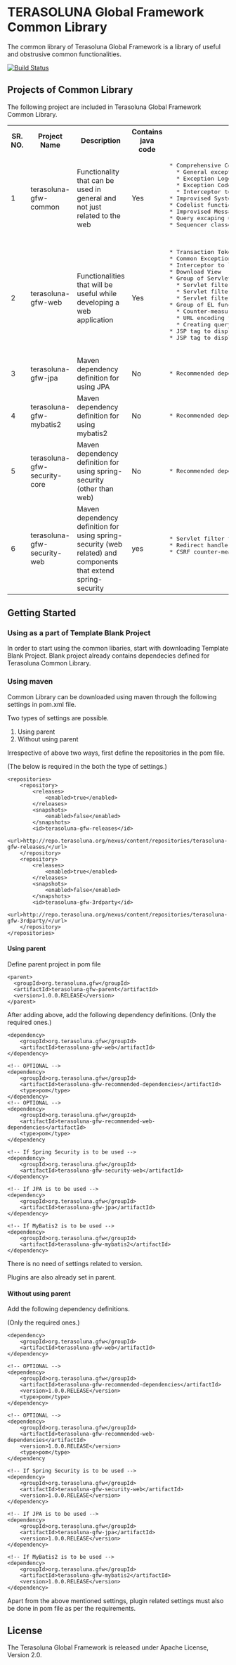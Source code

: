 # TERASOLUNA Global Framework Common Library

The common library of Terasoluna Global Framework is a library of useful and obstrusive common functionalities.

[![Build Status](https://travis-ci.org/terasolunaorg/terasoluna-gfw.png?branch=master)](https://travis-ci.org/terasolunaorg/terasoluna-gfw)

## Projects of Common Library

The following project are included in Terasoluna Global Framework Common Library.

<table>
  <tr>
    <th>SR. NO.</th><th>Project Name</th><th>Description</th><th>Contains java code</th><th>Functionalities</th>
  </tr>
  <tr>
    <td>1</td>
    <td>terasoluna-gfw-common</td>
    <td>Functionality that can be used in general and not just related to the web</td>
    <td>Yes</td>
    <td>
    <pre>
* Comprehensive Common Exception Handling Mechanism
  * General exception class (designed as per the needs of this mechanism)
  * Exception Logger
  * Exception Codes
  * Interceptor to output exception log
* Improvised System Time handling mechanism
* Codelist functionality
* Improvised Message handling mechasim
* Query excaping utilities for SQL, JPQL
* Sequencer classes
     </pre>
    </td>
  </tr>
  <tr>
    <td>2</td>
    <td>terasoluna-gfw-web</td><td>Functionalities that will be useful while developing a web application</td>
    <td>Yes</td>
    <td>
    <pre>
* Transaction Token Mechanism (Mechanism to prevent double submit)
* Common Exception Handler
* Interceptor to load Codelist
* Download View
* Group of Servlet filters to output log of information in MDC
  * Servlet filter parent class
  * Servlet filter to output tracking Id
  * Servlet filter to clear MDC
* Group of EL functions
  * Counter-measure for Cross-Site-Scripting
  * URL encoding functionality
  * Creating query parameters from JavaBean
* JSP tag to display pagination
* JSP tag to display output messages after request processes
    </pre>
    </td>
  </tr>
  <tr>
    <td>3</td><td>terasoluna-gfw-jpa</td><td>Maven dependency definition for using JPA</td><td>No</td><td><pre>* Recommended dependency definition</pre></td>
  </tr>
  <tr>
    <td>4</td><td>terasoluna-gfw-mybatis2</td><td>Maven dependency definition for using mybatis2</td><td>No</td><td><pre>* Recommended dependency definition</pre></td>
  </tr>
  <tr>
    <td>5</td><td>terasoluna-gfw-security-core</td><td>Maven dependency definition for using spring-security (other than web)</td><td>No</td><td><pre>* Recommended dependency definition</pre></td>
  </tr>
  <tr>
    <td>6</td>
    <td>terasoluna-gfw-security-web</td>
    <td>Maven dependency definition for using spring-security (web related) and components that extend spring-security</td>
    <td>yes</td>
    <td>
    <pre>
* Servlet filter to output the authenticated username in log
* Redirect handler to counter-measure open redirect vulnerablibility
* CSRF counter-measure
    </pre>
    </td>
  </tr>
</table>

## Getting Started

### Using as a part of Template Blank Project

In order to start using the common libaries, start with downloading Template Blank Project. Blank project already contains dependecies defined for Terasoluna Common Library.

### Using maven

Common Library can be downloaded using maven through the following settings in pom.xml file. 

Two types of settings are possible. 

1. Using parent
2. Without using parent

Irrespective of above two ways, first define the repositories in the pom file.

(The below is required in the both the type of settings.)

    <repositories>
        <repository>
            <releases>
                <enabled>true</enabled>
            </releases>
            <snapshots>
                <enabled>false</enabled>
            </snapshots>
            <id>terasoluna-gfw-releases</id>
            <url>http://repo.terasoluna.org/nexus/content/repositories/terasoluna-gfw-releases/</url>
        </repository>
        <repository>
            <releases>
                <enabled>true</enabled>
            </releases>
            <snapshots>
                <enabled>false</enabled>
            </snapshots>
            <id>terasoluna-gfw-3rdparty</id>
            <url>http://repo.terasoluna.org/nexus/content/repositories/terasoluna-gfw-3rdparty/</url>
        </repository>
    </repositories>

#### Using parent

Define parent project in pom file

    <parent>
      <groupId>org.terasoluna.gfw</groupId>
      <artifactId>terasoluna-gfw-parent</artifactId>
      <version>1.0.0.RELEASE</version>
    </parent>

After adding above, add the following dependency definitions. 
(Only the required ones.)

    <dependency>
        <groupId>org.terasoluna.gfw</groupId>
        <artifactId>terasoluna-gfw-web</artifactId>
    </dependency>

    <!-- OPTIONAL -->
    <dependency>
        <groupId>org.terasoluna.gfw</groupId>
        <artifactId>terasoluna-gfw-recommended-dependencies</artifactId>
        <type>pom</type>
    </dependency>
    <!-- OPTIONAL -->
    <dependency>
        <groupId>org.terasoluna.gfw</groupId>
        <artifactId>terasoluna-gfw-recommended-web-dependencies</artifactId>
        <type>pom</type>
    </dependency

    <!-- If Spring Security is to be used -->
    <dependency>
        <groupId>org.terasoluna.gfw</groupId>
        <artifactId>terasoluna-gfw-security-web</artifactId>
    </dependency>

    <!-- If JPA is to be used -->
    <dependency>
        <groupId>org.terasoluna.gfw</groupId>
        <artifactId>terasoluna-gfw-jpa</artifactId>
    </dependency>

    <!-- If MyBatis2 is to be used -->
    <dependency>
        <groupId>org.terasoluna.gfw</groupId>
        <artifactId>terasoluna-gfw-mybatis2</artifactId>
    </dependency>

There is no need of settings related to version. 

Plugins are also already set in parent.

#### Without using parent

Add the following dependency definitions. 

(Only the required ones.)

    <dependency>
        <groupId>org.terasoluna.gfw</groupId>
        <artifactId>terasoluna-gfw-web</artifactId>
    </dependency>

    <!-- OPTIONAL -->
    <dependency>
        <groupId>org.terasoluna.gfw</groupId>
        <artifactId>terasoluna-gfw-recommended-dependencies</artifactId>
        <version>1.0.0.RELEASE</version>
        <type>pom</type>
    </dependency>

    <!-- OPTIONAL -->
    <dependency>
        <groupId>org.terasoluna.gfw</groupId>
        <artifactId>terasoluna-gfw-recommended-web-dependencies</artifactId>
        <version>1.0.0.RELEASE</version>
        <type>pom</type>
    </dependency

    <!-- If Spring Security is to be used -->
    <dependency>
        <groupId>org.terasoluna.gfw</groupId>
        <artifactId>terasoluna-gfw-security-web</artifactId>
        <version>1.0.0.RELEASE</version>
    </dependency>

    <!-- If JPA is to be used -->
    <dependency>
        <groupId>org.terasoluna.gfw</groupId>
        <artifactId>terasoluna-gfw-jpa</artifactId>
        <version>1.0.0.RELEASE</version>
    </dependency>

    <!-- If MyBatis2 is to be used -->
    <dependency>
        <groupId>org.terasoluna.gfw</groupId>
        <artifactId>terasoluna-gfw-mybatis2</artifactId>
        <version>1.0.0.RELEASE</version>
    </dependency>

Apart from the above mentioned settings, plugin related settings must also be done in pom file as per the requirements.

## License
The Terasoluna Global Framework is released under Apache  License, Version 2.0.
